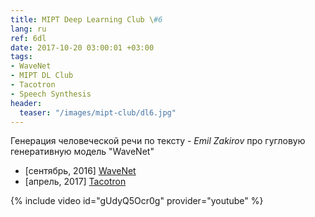 ```yaml
---
title: MIPT Deep Learning Club \#6
lang: ru
ref: 6dl
date: 2017-10-20 03:00:01 +03:00
tags:
- WaveNet
- MIPT DL Club
- Tacotron
- Speech Synthesis
header:
  teaser: "/images/mipt-club/dl6.jpg"
---
```


Генерация человеческой речи по тексту - _Emil Zakirov_ про гугловую генеративную модель "WaveNet"

- [сентябрь, 2016] [WaveNet](https://deepmind.com/blog/wavenet-generative-model-raw-audio/)
- [апрель, 2017] [Tacotron](https://arxiv.org/pdf/1703.10135.pdf)

{% include video id="gUdyQ5Ocr0g" provider="youtube" %}
